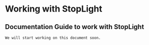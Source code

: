 # Working with StopLight

## Documentation Guide to work with StopLight

    We will start working on this document soon.
    